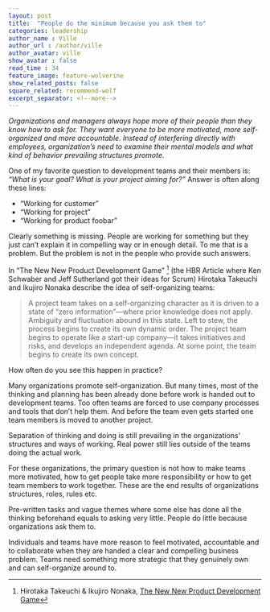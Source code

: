 ```yaml
---
layout: post
title:  "People do the minimum because you ask them to"
categories: leadership
author_name : Ville
author_url : /author/ville
author_avatar: ville
show_avatar : false
read_time : 34
feature_image: feature-wolverine
show_related_posts: false
square_related: recommend-wolf
excerpt_separator: <!--more-->
---
```


*Organizations and managers always hope more of their people than they know how to ask for. They want everyone to be more motivated, more self-organized and more accountable. Instead of interfering directly with employees, organization’s need to examine their mental models and what kind of behavior prevailing structures promote.*

One of my favorite question to development teams and their members is: *“What is your goal? What is your project aiming for?”* Answer is often along these lines:

* “Working for customer”
* “Working for project”
* “Working for product foobar”

Clearly something is missing. People are working for something but they just can’t explain it in compelling way or in enough detail. To me that is a problem. But the problem is not in the people who provide such answers. 

In “The New New Product Development Game” [^1] (the HBR Article where Ken Schwaber and Jeff Sutherland got their ideas for Scrum) Hirotaka Takeuchi and Ikujiro Nonaka describe the idea of self-organizing teams:

> A project team takes on a self-organizing character as it is driven to a state of “zero information”—where prior knowledge does not apply. Ambiguity and fluctuation abound in this state. Left to stew, the process begins to create its own dynamic order. The project team begins to operate like a start-up company—it takes initiatives and risks, and develops an independent agenda. At some point, the team begins to create its own concept.

How often do you see this happen in practice?

Many organizations promote self-organization. But many times, most of the thinking and planning has been already done before work is handed out to development teams. Too often teams are forced to use company processes and tools that don’t help them. And before the team even gets started one team members is moved to another project.

Separation of thinking and doing is still prevailing in the organizations' structures and ways of working. Real power still lies outside of the teams doing the actual work. 

For these organizations, the primary question is not how to make teams more motivated, how to get people take more responsibility or how to get team members to work together. These are the end results of organizations structures, roles, rules etc.

Pre-written tasks and vague themes where some else has done all the thinking beforehand equals to asking very little. People do little because organizations ask them to. 

Individuals and teams have more reason to feel motivated, accountable and to collaborate when they are handed a clear and compelling business problem.  Teams need something more strategic that they genuinely own and can self-organize around to. 

[^1]: Hirotaka Takeuchi & Ikujiro Nonaka, [The New New Product Development Game](https://hbr.org/1986/01/the-new-new-product-development-game)
